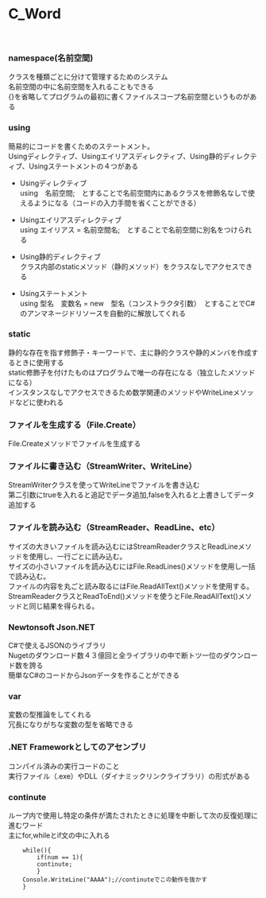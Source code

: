 # C_Word
<br>

### namespace(名前空間)
クラスを種類ごとに分けて管理するためのシステム  
名前空間の中に名前空間を入れることもできる  
{}を省略してプログラムの最初に書くファイルスコープ名前空間というものがある  

### using 

簡易的にコードを書くためのステートメント。  
Usingディレクティブ、Usingエイリアスディレクティブ、Using静的ディレクティブ、Usingステートメントの４つがある  
  - Usingディレクティブ  
    using　名前空間;　とすることで名前空間内にあるクラスを修飾名なしで使えるようになる（コードの入力手間を省くことができる）

  - Usingエイリアスディレクティブ   
    using エイリアス = 名前空間名;　とすることで名前空間に別名をつけられる  

  - Using静的ディレクティブ  
    クラス内部のstaticメソッド（静的メソッド）をクラスなしでアクセスできる  

  - Usingステートメント  
    using 型名　変数名 = new　型名（コンストラクタ引数）　とすることでC#のアンマネージドリソースを自動的に解放してくれる  

### static  

静的な存在を指す修飾子・キーワードで、主に静的クラスや静的メンバを作成するときに使用する  
static修飾子を付けたものはプログラムで唯一の存在になる（独立したメソッドになる）  
インスタンスなしでアクセスできるため数学関連のメソッドやWriteLineメソッドなどに使われる  

### ファイルを生成する（File.Create）

File.Createメソッドでファイルを生成する  

### ファイルに書き込む（StreamWriter、WriteLine）

StreamWriterクラスを使ってWriteLineでファイルを書き込む  
第二引数にtrueを入れると追記でデータ追加,falseを入れると上書きしてデータ追加する  

### ファイルを読み込む（StreamReader、ReadLine、etc）

サイズの大きいファイルを読み込むにはStreamReaderクラスとReadLineメソッドを使用し、一行ごとに読み込む。  
サイズの小さいファイルを読み込むにはFile.ReadLines()メソッドを使用し一括で読み込む。  
ファイルの内容を丸ごと読み取るにはFile.ReadAllText()メソッドを使用する。  
StreamReaderクラスとReadToEnd()メソッドを使うとFile.ReadAllText()メソッドと同じ結果を得られる。  

### Newtonsoft Json.NET  

C#で使えるJSONのライブラリ  
Nugetのダウンロード数４３億回と全ライブラリの中で断トツ一位のダウンロード数を誇る  
簡単なC#のコードからJsonデータを作ることができる  

### var  

変数の型推論をしてくれる  
冗長になりがちな変数の型を省略できる  

### .NET Frameworkとしてのアセンブリ  

コンパイル済みの実行コードのこと  
実行ファイル（.exe）やDLL（ダイナミックリンクライブラリ）の形式がある  

### continute

ループ内で使用し特定の条件が満たされたときに処理を中断して次の反復処理に進むワード  
主にfor,whileとif文の中に入れる  
```
    while(){  
        if(num == 1){  
        continute;  
        }  
    Console.WriteLine("AAAA");//continuteでこの動作を抜かす  
    }
``` 
